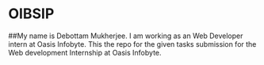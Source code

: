 # OIBSIP
##My name is Debottam Mukherjee. I am working as an Web Developer intern at Oasis Infobyte. This the repo for the given tasks submission for the Web development Internship at Oasis Infobyte.
